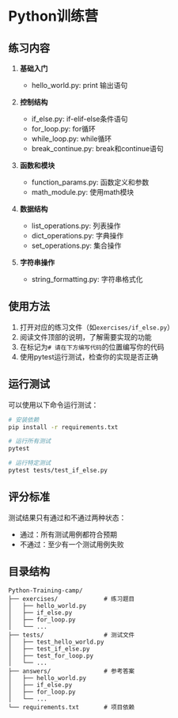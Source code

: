 # Python训练营

## 练习内容

1. **基础入门**
   - hello_world.py: print 输出语句

2. **控制结构**
   - if_else.py: if-elif-else条件语句
   - for_loop.py: for循环
   - while_loop.py: while循环
   - break_continue.py: break和continue语句

3. **函数和模块**
   - function_params.py: 函数定义和参数
   - math_module.py: 使用math模块

4. **数据结构**
   - list_operations.py: 列表操作
   - dict_operations.py: 字典操作 
   - set_operations.py: 集合操作

5. **字符串操作**
   - string_formatting.py: 字符串格式化

## 使用方法

1. 打开对应的练习文件（如`exercises/if_else.py`）
2. 阅读文件顶部的说明，了解需要实现的功能
3. 在标记为`# 请在下方编写代码`的位置编写你的代码
4. 使用pytest运行测试，检查你的实现是否正确

## 运行测试

可以使用以下命令运行测试：

```bash
# 安装依赖
pip install -r requirements.txt

# 运行所有测试
pytest

# 运行特定测试
pytest tests/test_if_else.py
```

## 评分标准

测试结果只有通过和不通过两种状态：
- 通过：所有测试用例都符合预期
- 不通过：至少有一个测试用例失败

## 目录结构

```
Python-Training-camp/
├── exercises/             # 练习题目
│   ├── hello_world.py
│   ├── if_else.py
│   ├── for_loop.py
│   └── ...
├── tests/                 # 测试文件
│   ├── test_hello_world.py
│   ├── test_if_else.py
│   ├── test_for_loop.py
│   └── ...
├── answers/               # 参考答案
│   ├── hello_world.py
│   ├── if_else.py
│   ├── for_loop.py
│   └── ...
└── requirements.txt       # 项目依赖
``` 